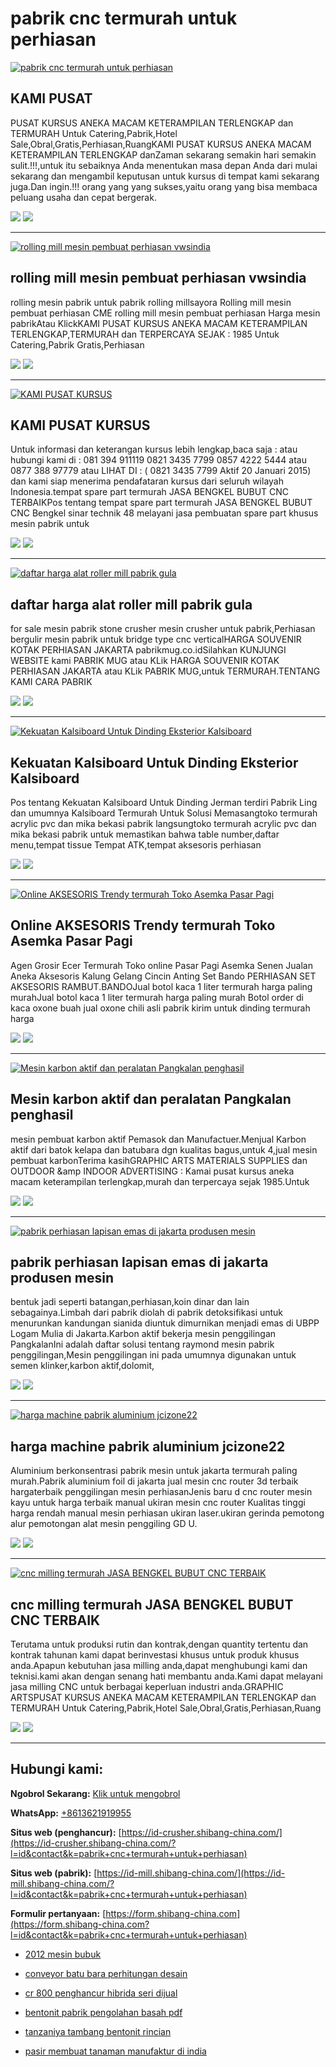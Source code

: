 # pabrik cnc termurah untuk perhiasan

<a href="https://swt.shibang-china.com/?l=id&img&k=pabrik+cnc+termurah+untuk+perhiasan" target="_blank">![pabrik cnc termurah untuk perhiasan](http://static.shibang-china.com/all-800x300/215.jpg)</a>

## KAMI PUSAT
PUSAT KURSUS ANEKA MACAM KETERAMPILAN TERLENGKAP dan TERMURAH Untuk Catering,Pabrik,Hotel Sale,Obral,Gratis,Perhiasan,RuangKAMI PUSAT KURSUS ANEKA MACAM KETERAMPILAN TERLENGKAP danZaman sekarang semakin hari semakin sulit.!!!,untuk itu sebaiknya Anda menentukan masa depan Anda dari mulai sekarang dan mengambil keputusan untuk kursus di tempat kami sekarang juga.Dan ingin.!!! orang yang yang sukses,yaitu orang yang bisa membaca peluang usaha dan cepat bergerak.


<a href="https://whatsapp.shibangsoft.com/WhatsApp.php" target="_blank" title="WhatsApp">![](http://static.shibang-china.com/icon/whatsapp.png)</a> <a href="https://swt.shibang-china.com/?l=id&icon&k=pabrik+cnc+termurah+untuk+perhiasan" target="_blank">![](http://static.shibang-china.com/icon/chat-id.png)</a>

---

<a href="https://swt.shibang-china.com/?l=id&img&k=pabrik+cnc+termurah+untuk+perhiasan" target="_blank">![rolling mill mesin pembuat perhiasan vwsindia](http://static.shibang-china.com/all-800x300/1465.jpg)</a>

## rolling mill mesin pembuat perhiasan vwsindia
rolling mesin pabrik untuk pabrik rolling millsayora Rolling mill mesin pembuat perhiasan CME rolling mill mesin pembuat perhiasan Harga mesin pabrikAtau KlickKAMI PUSAT KURSUS ANEKA MACAM KETERAMPILAN TERLENGKAP,TERMURAH dan TERPERCAYA SEJAK : 1985 Untuk Catering,Pabrik Gratis,Perhiasan


<a href="https://whatsapp.shibangsoft.com/WhatsApp.php" target="_blank" title="WhatsApp">![](http://static.shibang-china.com/icon/whatsapp.png)</a> <a href="https://swt.shibang-china.com/?l=id&icon&k=pabrik+cnc+termurah+untuk+perhiasan" target="_blank">![](http://static.shibang-china.com/icon/chat-id.png)</a>

---

<a href="https://swt.shibang-china.com/?l=id&img&k=pabrik+cnc+termurah+untuk+perhiasan" target="_blank">![KAMI PUSAT KURSUS](http://static.shibang-china.com/all-800x300/486.jpg)</a>

## KAMI PUSAT KURSUS
Untuk informasi dan keterangan kursus lebih lengkap,baca saja : atau hubungi kami di : 081 394 911119 0821 3435 7799 0857 4222 5444 atau 0877 388 97779 atau LIHAT DI : ( 0821 3435 7799 Aktif 20 Januari 2015) dan kami siap menerima pendafataran kursus dari seluruh wilayah Indonesia.tempat spare part termurah JASA BENGKEL BUBUT CNC TERBAIKPos tentang tempat spare part termurah JASA BENGKEL BUBUT CNC Bengkel sinar technik 48 melayani jasa pembuatan spare part khusus mesin pabrik untuk


<a href="https://whatsapp.shibangsoft.com/WhatsApp.php" target="_blank" title="WhatsApp">![](http://static.shibang-china.com/icon/whatsapp.png)</a> <a href="https://swt.shibang-china.com/?l=id&icon&k=pabrik+cnc+termurah+untuk+perhiasan" target="_blank">![](http://static.shibang-china.com/icon/chat-id.png)</a>

---

<a href="https://swt.shibang-china.com/?l=id&img&k=pabrik+cnc+termurah+untuk+perhiasan" target="_blank">![daftar harga alat roller mill pabrik gula](http://static.shibang-china.com/all-800x300/114.jpg)</a>

## daftar harga alat roller mill pabrik gula
for sale mesin pabrik stone crusher mesin crusher untuk pabrik,Perhiasan bergulir mesin pabrik untuk bridge type cnc verticalHARGA SOUVENIR KOTAK PERHIASAN JAKARTA pabrikmug.co.idSilahkan KUNJUNGI WEBSITE kami PABRIK MUG atau KLik HARGA SOUVENIR KOTAK PERHIASAN JAKARTA atau KLik PABRIK MUG,untuk TERMURAH.TENTANG KAMI CARA PABRIK


<a href="https://whatsapp.shibangsoft.com/WhatsApp.php" target="_blank" title="WhatsApp">![](http://static.shibang-china.com/icon/whatsapp.png)</a> <a href="https://swt.shibang-china.com/?l=id&icon&k=pabrik+cnc+termurah+untuk+perhiasan" target="_blank">![](http://static.shibang-china.com/icon/chat-id.png)</a>

---

<a href="https://swt.shibang-china.com/?l=id&img&k=pabrik+cnc+termurah+untuk+perhiasan" target="_blank">![Kekuatan Kalsiboard Untuk Dinding Eksterior Kalsiboard](http://static.shibang-china.com/all-800x300/847.jpg)</a>

## Kekuatan Kalsiboard Untuk Dinding Eksterior Kalsiboard
Pos tentang Kekuatan Kalsiboard Untuk Dinding Jerman terdiri Pabrik Ling dan umumnya Kalsiboard Termurah Untuk Solusi Memasangtoko termurah acrylic pvc dan mika bekasi pabrik langsungtoko termurah acrylic pvc dan mika bekasi pabrik untuk memastikan bahwa table number,daftar menu,tempat tissue Tempat ATK,tempat aksesoris perhiasan


<a href="https://whatsapp.shibangsoft.com/WhatsApp.php" target="_blank" title="WhatsApp">![](http://static.shibang-china.com/icon/whatsapp.png)</a> <a href="https://swt.shibang-china.com/?l=id&icon&k=pabrik+cnc+termurah+untuk+perhiasan" target="_blank">![](http://static.shibang-china.com/icon/chat-id.png)</a>

---

<a href="https://swt.shibang-china.com/?l=id&img&k=pabrik+cnc+termurah+untuk+perhiasan" target="_blank">![Online AKSESORIS Trendy termurah Toko Asemka Pasar Pagi](http://static.shibang-china.com/all-800x300/255.jpg)</a>

## Online AKSESORIS Trendy termurah Toko Asemka Pasar Pagi
Agen Grosir Ecer Termurah Toko online Pasar Pagi Asemka Senen Jualan Aneka Aksesoris Kalung Gelang Cincin Anting Set Bando PERHIASAN SET AKSESORIS RAMBUT.BANDOJual botol kaca 1 liter termurah harga paling murahJual botol kaca 1 liter termurah harga paling murah Botol order di kaca oxone buah jual oxone chili asli pabrik kirim untuk dinding termurah harga


<a href="https://whatsapp.shibangsoft.com/WhatsApp.php" target="_blank" title="WhatsApp">![](http://static.shibang-china.com/icon/whatsapp.png)</a> <a href="https://swt.shibang-china.com/?l=id&icon&k=pabrik+cnc+termurah+untuk+perhiasan" target="_blank">![](http://static.shibang-china.com/icon/chat-id.png)</a>

---

<a href="https://swt.shibang-china.com/?l=id&img&k=pabrik+cnc+termurah+untuk+perhiasan" target="_blank">![Mesin karbon aktif dan peralatan Pangkalan penghasil](http://static.shibang-china.com/all-800x300/44.jpg)</a>

## Mesin karbon aktif dan peralatan Pangkalan penghasil
mesin pembuat karbon aktif Pemasok dan Manufactuer.Menjual Karbon aktif dari batok kelapa dan batubara dgn kualitas bagus,untuk 4,jual mesin pembuat karbonTerima kasihGRAPHIC ARTS MATERIALS SUPPLIES dan OUTDOOR &amp INDOOR ADVERTISING : Kamai pusat kursus aneka macam keterampilan terlengkap,murah dan terpercaya sejak 1985.Untuk


<a href="https://whatsapp.shibangsoft.com/WhatsApp.php" target="_blank" title="WhatsApp">![](http://static.shibang-china.com/icon/whatsapp.png)</a> <a href="https://swt.shibang-china.com/?l=id&icon&k=pabrik+cnc+termurah+untuk+perhiasan" target="_blank">![](http://static.shibang-china.com/icon/chat-id.png)</a>

---

<a href="https://swt.shibang-china.com/?l=id&img&k=pabrik+cnc+termurah+untuk+perhiasan" target="_blank">![pabrik perhiasan lapisan emas di jakarta produsen mesin](http://static.shibang-china.com/all-800x300/374.jpg)</a>

## pabrik perhiasan lapisan emas di jakarta produsen mesin
bentuk jadi seperti batangan,perhiasan,koin dinar dan lain sebagainya.Limbah dari pabrik diolah di pabrik detoksifikasi untuk menurunkan kandungan sianida diuntuk dimurnikan menjadi emas di UBPP Logam Mulia di Jakarta.Karbon aktif bekerja mesin penggilingan PangkalanIni adalah daftar solusi tentang raymond mesin pabrik penggilingan,Mesin penggilingan ini pada umumnya digunakan untuk semen klinker,karbon aktif,dolomit,


<a href="https://whatsapp.shibangsoft.com/WhatsApp.php" target="_blank" title="WhatsApp">![](http://static.shibang-china.com/icon/whatsapp.png)</a> <a href="https://swt.shibang-china.com/?l=id&icon&k=pabrik+cnc+termurah+untuk+perhiasan" target="_blank">![](http://static.shibang-china.com/icon/chat-id.png)</a>

---

<a href="https://swt.shibang-china.com/?l=id&img&k=pabrik+cnc+termurah+untuk+perhiasan" target="_blank">![harga machine pabrik aluminium jcizone22](http://static.shibang-china.com/all-800x300/1356.jpg)</a>

## harga machine pabrik aluminium jcizone22
Aluminium berkonsentrasi pabrik mesin untuk jakarta termurah paling murah.Pabrik aluminium foil di jakarta jual mesin cnc router 3d terbaik hargaterbaik penggilingan mesin perhiasanJenis baru d cnc router mesin kayu untuk harga terbaik manual ukiran mesin cnc router Kualitas tinggi harga rendah manual mesin perhiasan ukiran laser.ukiran gerinda pemotong alur pemotongan alat mesin penggiling GD U.


<a href="https://whatsapp.shibangsoft.com/WhatsApp.php" target="_blank" title="WhatsApp">![](http://static.shibang-china.com/icon/whatsapp.png)</a> <a href="https://swt.shibang-china.com/?l=id&icon&k=pabrik+cnc+termurah+untuk+perhiasan" target="_blank">![](http://static.shibang-china.com/icon/chat-id.png)</a>

---

<a href="https://swt.shibang-china.com/?l=id&img&k=pabrik+cnc+termurah+untuk+perhiasan" target="_blank">![cnc milling termurah JASA BENGKEL BUBUT CNC TERBAIK](http://static.shibang-china.com/all-800x300/740.jpg)</a>

## cnc milling termurah JASA BENGKEL BUBUT CNC TERBAIK
Terutama untuk produksi rutin dan kontrak,dengan quantity tertentu dan kontrak tahunan kami dapat berinvestasi khusus untuk produk khusus anda.Apapun kebutuhan jasa milling anda,dapat menghubungi kami dan teknisi.kami akan dengan senang hati membantu anda.Kami dapat melayani jasa milling CNC untuk berbagai keperluan industri anda.GRAPHIC ARTSPUSAT KURSUS ANEKA MACAM KETERAMPILAN TERLENGKAP dan TERMURAH Untuk Catering,Pabrik,Hotel Sale,Obral,Gratis,Perhiasan,Ruang


<a href="https://whatsapp.shibangsoft.com/WhatsApp.php" target="_blank" title="WhatsApp">![](http://static.shibang-china.com/icon/whatsapp.png)</a> <a href="https://swt.shibang-china.com/?l=id&icon&k=pabrik+cnc+termurah+untuk+perhiasan" target="_blank">![](http://static.shibang-china.com/icon/chat-id.png)</a>

---
## Hubungi kami:

**Ngobrol Sekarang:** [Klik untuk mengobrol](https://swt.shibang-china.com?l=id&contact&k=pabrik+cnc+termurah+untuk+perhiasan)

**WhatsApp:**  [+8613621919955](https://whatsapp.shibangsoft.com/WhatsApp.php)

**Situs web (penghancur):** [https://id-crusher.shibang-china.com/](https://id-crusher.shibang-china.com/?l=id&contact&k=pabrik+cnc+termurah+untuk+perhiasan)

**Situs web (pabrik):** [https://id-mill.shibang-china.com/](https://id-mill.shibang-china.com/?l=id&contact&k=pabrik+cnc+termurah+untuk+perhiasan)

**Formulir pertanyaan:** [https://form.shibang-china.com](https://form.shibang-china.com?l=id&contact&k=pabrik+cnc+termurah+untuk+perhiasan)

* [2012 mesin bubuk](../40/2012%20mesin%20bubuk.md)

* [conveyor batu bara perhitungan desain](../35/conveyor%20batu%20bara%20perhitungan%20desain.md)

* [cr 800 penghancur hibrida seri dijual](../40/cr%20800%20penghancur%20hibrida%20seri%20dijual.md)

* [bentonit pabrik pengolahan basah pdf](../40/bentonit%20pabrik%20pengolahan%20basah%20pdf.md)

* [tanzaniya tambang bentonit rincian](../39/tanzaniya%20tambang%20bentonit%20rincian.md)

* [pasir membuat tanaman manufaktur di india](../34/pasir%20membuat%20tanaman%20manufaktur%20di%20india.md)